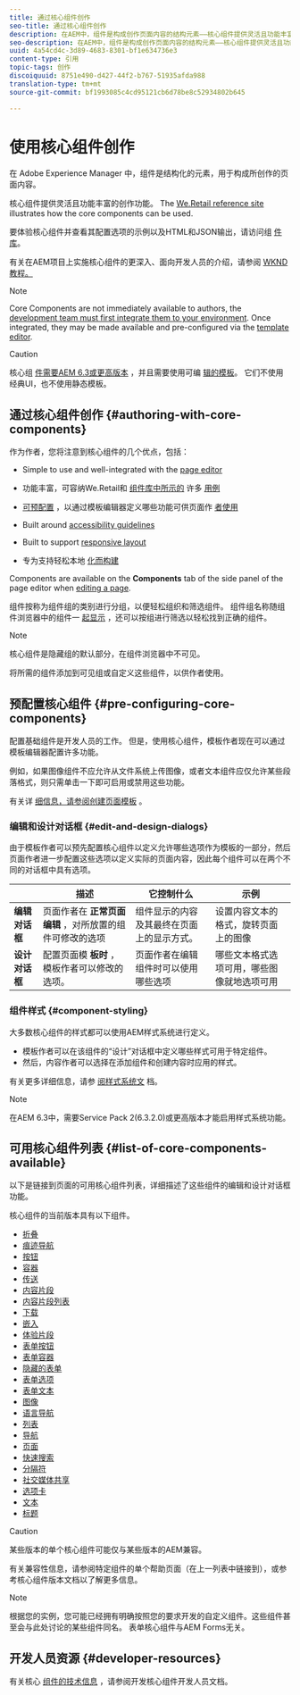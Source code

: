 ```yaml
---
title: 通过核心组件创作
seo-title: 通过核心组件创作
description: 在AEM中，组件是构成创作页面内容的结构元素——核心组件提供灵活且功能丰富的创作功能。
seo-description: 在AEM中，组件是构成创作页面内容的结构元素——核心组件提供灵活且功能丰富的创作功能。
uuid: 4a54cd4c-3d89-4683-8301-bf1e634736e3
content-type: 引用
topic-tags: 创作
discoiquuid: 8751e490-d427-44f2-b767-51935afda988
translation-type: tm+mt
source-git-commit: bf1993085c4cd95121cb6d78be8c52934802b645

---
```



# 使用核心组件创作

在 Adobe Experience Manager 中，组件是结构化的元素，用于构成所创作的页面内容。

核心组件提供灵活且功能丰富的创作功能。 The [We.Retail reference site](https://helpx.adobe.com/experience-manager/6-5/sites/developing/using/we-retail.html) illustrates how the core components can be used.

要体验核心组件并查看其配置选项的示例以及HTML和JSON输出，请访问组 [件库](http://opensource.adobe.com/aem-core-wcm-components/library/content-fragment.html)。

有关在AEM项目上实施核心组件的更深入、面向开发人员的介绍，请参阅 [WKND教程。](https://helpx.adobe.com/experience-manager/6-5/sites/developing/using/getting-started.html)

>[!NOTE]
>
>Core Components are not immediately available to authors, the [development team must first integrate them to your environment](using.md). Once integrated, they may be made available and pre-configured via the [template editor](https://helpx.adobe.com/experience-manager/6-5/sites/authoring/using/templates.html).

>[!CAUTION]
>
>核心组 [件需要AEM 6.3或更高版本](versions.md) ，并且需要使用可编 [辑的模板](https://helpx.adobe.com/experience-manager/6-5/sites/authoring/using/templates.html)。 它们不使用经典UI，也不使用静态模板。

## 通过核心组件创作 {#authoring-with-core-components}

作为作者，您将注意到核心组件的几个优点，包括：

* Simple to use and well-integrated with the [page editor](https://helpx.adobe.com/experience-manager/6-5/sites/authoring/using/editing-content.html)

* 功能丰富，可容纳We.Retail和 [组件库中所示的](https://helpx.adobe.com/experience-manager/6-5/sites/developing/using/we-retail.html) 许多 [用例](http://opensource.adobe.com/aem-core-wcm-components/library/content-fragment.html)

* [可预配置](#pre-configuring-core-components) ，以通过模板编辑器定义哪些功能可供页面作 [者使用](https://helpx.adobe.com/experience-manager/6-5/sites/authoring/using/templates.html)

* Built around [accessibility guidelines](https://helpx.adobe.com/experience-manager/6-5/managing/using/web-accessibility.html)

* Built to support [responsive layout](https://helpx.adobe.com/experience-manager/6-5/sites/authoring/using/responsive-layout.html)

* 专为支持轻松本地 [化而构建](localization.md)

Components are available on the **Components** tab of the side panel of the page editor when [editing a page](https://helpx.adobe.com/experience-manager/6-5/sites/authoring/using/editing-content.html).

组件按称为组件组的类别进行分组，以便轻松组织和筛选组件。 组件组名称随组件浏览器中的组件一 [起显示](https://helpx.adobe.com/experience-manager/6-5/sites/authoring/using/editing-content.html) ，还可以按组进行筛选以轻松找到正确的组件。

>[!NOTE]
>
>核心组件是隐藏组的默认部分，在组件浏览器中不可见。
>
>将所需的组件添加到可见组或自定义这些组件，以供作者使用。

## 预配置核心组件 {#pre-configuring-core-components}

配置基础组件是开发人员的工作。 但是，使用核心组件，模板作者现在可以通过模板编辑器配置许多功能。

例如，如果图像组件不应允许从文件系统上传图像，或者文本组件应仅允许某些段落格式，则只需单击一下即可启用或禁用这些功能。

有关详 [细信息，请参阅创建页面模板](https://helpx.adobe.com/experience-manager/6-5/sites/authoring/using/templates.html) 。

### 编辑和设计对话框 {#edit-and-design-dialogs}

由于模板作者可以预先配置核心组件以定义允许哪些选项作为模板的一部分，然后页面作者进一步配置这些选项以定义实际的页面内容，因此每个组件可以在两个不同的对话框中具有选项。

|  | 描述 | 它控制什么 | 示例 |
|--- |--- |--- |--- |
| **编辑对话框** | 页面作者在 **正常页面编辑** ，对所放置的组件可修改的选项 | 组件显示的内容及其最终在页面上的显示方式。 | 设置内容文本的格式，旋转页面上的图像 |
| **设计对话框** | 配置页面模 **板时** ，模板作者可以修改的选项。 | 页面作者在编辑组件时可以使用哪些选项 | 哪些文本格式选项可用，哪些图像就地选项可用 |

### 组件样式 {#component-styling}

大多数核心组件的样式都可以使用AEM样式系统进行定义。

* 模板作者可以在该组件的“设计”对话框中定义哪些样式可用于特定组件。
* 然后，内容作者可以选择在添加组件和创建内容时应用的样式。

有关更多详细信息，请参 [阅样式系统文](https://helpx.adobe.com/experience-manager/6-5/sites/authoring/using/style-system.html) 档。

>[!NOTE]
>
>在AEM 6.3中，需要Service Pack 2(6.3.2.0)或更高版本才能启用样式系统功能。

## 可用核心组件列表 {#list-of-core-components-available}

以下是链接到页面的可用核心组件列表，详细描述了这些组件的编辑和设计对话框功能。

核心组件的当前版本具有以下组件。

* [折叠](accordion.md)
* [痕迹导航](breadcrumb.md)
* [按钮](button.md)
* [容器](container.md)
* [传送](carousel.md)
* [内容片段](content-fragment-component.md)
* [内容片段列表](content-fragment-list.md)
* [下载](download.md)
* [嵌入](embed.md)
* [体验片段](experience-fragment.md)
* [表单按钮](form-button.md)
* [表单容器](form-container.md)
* [隐藏的表单](form-hidden.md)
* [表单选项](form-options.md)
* [表单文本](form-text.md)
* [图像](image.md)
* [语言导航](language-navigation.md)
* [列表](list.md)
* [导航](navigation.md)
* [页面](page.md)
* [快速搜索](quick-search.md)
* [分隔符](separator.md)
* [社交媒体共享](sharing.md)
* [选项卡](tabs.md)
* [文本](text.md)
* [标题](title.md)

>[!CAUTION]
>
>某些版本的单个核心组件可能仅与某些版本的AEM兼容。
>
>有关兼容性信息，请参阅特定组件的单个帮助页面（在上一列表中链接到），或参考核心组件版本文档以了解更多信息。 [](versions.md)

>[!NOTE]
>
>根据您的实例，您可能已经拥有明确按照您的要求开发的自定义组件。这些组件甚至会与此处讨论的某些组件同名。
>表单核心组件与AEM Forms无关。

## 开发人员资源 {#developer-resources}

有关核心 [组件的技术信息](developing.md) ，请参阅开发核心组件开发人员文档。
